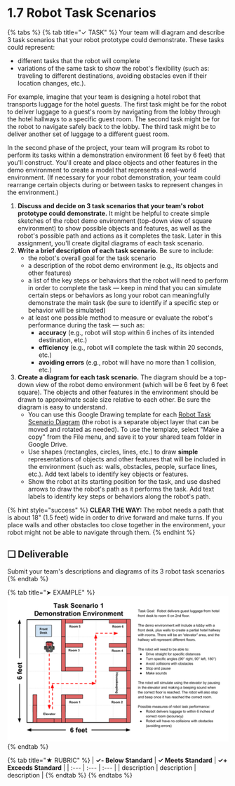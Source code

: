 # 1.7 Robot Task Scenarios

{% tabs %}
{% tab title="✓ TASK" %}
Your team will diagram and describe 3 task scenarios that your robot prototype could demonstrate. These tasks could represent:

* different tasks that the robot will complete
* variations of the same task to show the robot's flexibility \(such as:  traveling to different destinations, avoiding obstacles even if their location changes, etc.\).

For example, imagine that your team is designing a hotel robot that transports luggage for the hotel guests. The first task might be for the robot to deliver luggage to a guest's room by navigating from the lobby through the hotel hallways to a specific guest room. The second task might be for the robot to navigate safely back to the lobby. The third task might be to deliver another set of luggage to a different guest room.

In the second phase of the project, your team will program its robot to perform its tasks within a demonstration environment \(6 feet by 6 feet\) that you'll construct. You'll create and place objects and other features in the demo environment to create a model that represents a real-world environment. \(If necessary for your robot demonstration, your team could rearrange certain objects during or between tasks to represent changes in the environment.\)

1. **Discuss and decide on 3 task scenarios that your team's robot prototype could demonstrate.** It might be helpful to create simple sketches of the robot demo environment \(top-down view of square environment\) to show possible objects and features, as well as the robot's possible path and actions as it completes the task. Later in this assignment, you'll create digital diagrams of each task scenario.
2. **Write a brief description of each task scenario.** Be sure to include:
   * the robot's overall goal for the task scenario
   * a description of the robot demo environment \(e.g., its objects and other features\)
   * a list of the key steps or behaviors that the robot will need to perform in order to complete the task — keep in mind that you can simulate certain steps or behaviors as long your robot can meaningfully demonstrate the main task \(be sure to identify if a specific step or behavior will be simulated\)
   * at least one possible method to measure or evaluate the robot's performance during the task — such as:
     * **accuracy** \(e.g., robot will stop within 6 inches of its intended destination, etc.\)
     * **efficiency** \(e.g., robot will complete the task within 20 seconds, etc.\)
     * **avoiding errors** \(e.g., robot will have no more than 1 collision, etc.\)
3. **Create a diagram for each task scenario.** The diagram should be a top-down view of the robot demo environment \(which will be 6 feet by 6 feet square\). The objects and other features in the environment should be drawn to approximate scale size relative to each other. Be sure the diagram is easy to understand.
   * You can use this Google Drawing template for each [Robot Task Scenario Diagram](https://drive.google.com/open?id=1fqNABZjAmwUlYZkKo7XfT7m5DdAr7oB_JXSz5JRYq8U) \(the robot is a separate object layer that can be moved and rotated as needed\). To use the template, select "Make a copy" from the File menu, and save it to your shared team folder in Google Drive.
   * Use shapes \(rectangles, circles, lines, etc.\) to draw **simple** representations of objects and other features that will be included in the environment \(such as:  walls, obstacles, people, surface lines, etc.\). Add text labels to identify key objects or features.
   * Show the robot at its starting position for the task, and use dashed arrows to draw the robot's path as it performs the task. Add text labels to identify key steps or behaviors along the robot's path.

{% hint style="success" %}
**CLEAR THE WAY:**  The robot needs a path that is about 18" \(1.5 feet\) wide in order to drive forward and make turns. If you place walls and other obstacles too close together in the environment, your robot might not be able to navigate through them.
{% endhint %}

## **❏ Deliverable**

Submit your team's descriptions and diagrams of its 3 robot task scenarios
{% endtab %}

{% tab title="➤ EXAMPLE" %}
![](../../.gitbook/assets/robot-task-diagram-example.png)
{% endtab %}

{% tab title="★ RUBRIC" %}
| **✓- Below Standard** | **✓ Meets Standard** | **✓+ Exceeds Standard** |
| :--- | :--- | :--- |
| description | description | description |
{% endtab %}
{% endtabs %}

